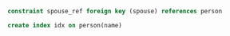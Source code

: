 ```sql
constraint spouse_ref foreign key (spouse) references person
```

```sql
create index idx on person(name)
```













